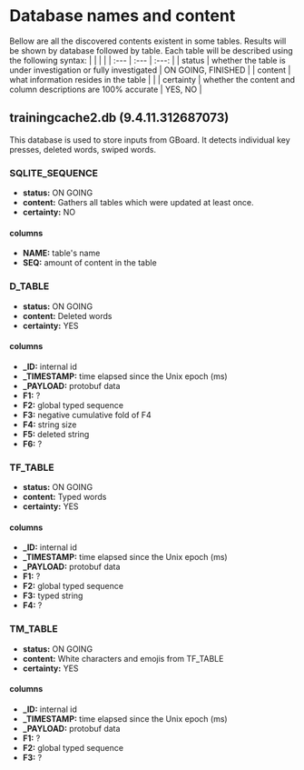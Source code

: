 # Database names and content

Bellow are all the discovered contents existent in some tables.
Results will be shown by database followed by table.
Each table will be described using the following syntax:
 | | | |
 | :--- | :--- | :---: |
 | status | whether the table is under investigation or fully investigated | ON GOING, FINISHED |
 | content | what information resides in the table | |
 | certainty | whether the content and column descriptions are 100% accurate | YES, NO |

## trainingcache2.db (9.4.11.312687073)

This database is used to store inputs from GBoard. It detects individual key presses, deleted words, swiped words.

### SQLITE_SEQUENCE
 * **status:** ON GOING
 * **content:** Gathers all tables which were updated at least once.
 * **certainty:** NO

#### columns
 * **NAME:** table's name 
 * **SEQ:** amount of content in the table


### D_TABLE
 * **status:** ON GOING
 * **content:** Deleted words
 * **certainty:** YES

#### columns
 * **_ID:** internal id
 * **_TIMESTAMP:** time elapsed since the Unix epoch (ms)
 * **_PAYLOAD:** protobuf data
 * **F1:** ?
 * **F2:** global typed sequence
 * **F3:** negative cumulative fold of F4
 * **F4:** string size
 * **F5:** deleted string
 * **F6:** ?


### TF_TABLE
 * **status:** ON GOING
 * **content:** Typed words
 * **certainty:** YES

#### columns
 * **_ID:** internal id
 * **_TIMESTAMP:** time elapsed since the Unix epoch (ms)
 * **_PAYLOAD:** protobuf data
 * **F1:** ?
 * **F2:** global typed sequence
 * **F3:** typed string
 * **F4:** ?
 

### TM_TABLE
 * **status:** ON GOING
 * **content:** White characters and emojis from TF_TABLE
 * **certainty:** YES

#### columns
 * **_ID:** internal id
 * **_TIMESTAMP:** time elapsed since the Unix epoch (ms)
 * **_PAYLOAD:** protobuf data
 * **F1:** ?
 * **F2:** global typed sequence
 * **F3:** ?
